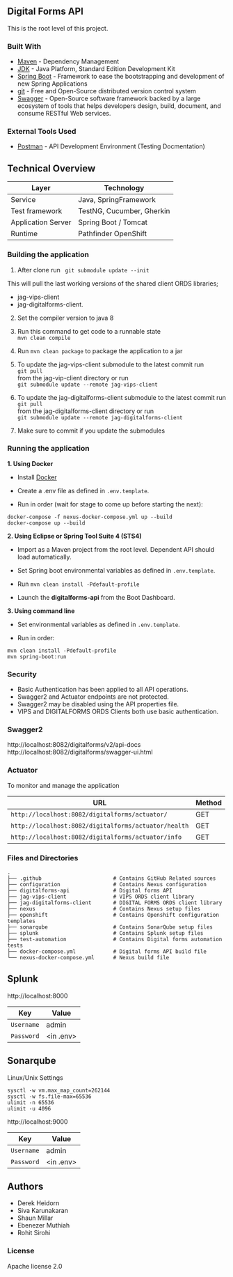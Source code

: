 ## Digital Forms API

This is the root level of this project.

### Built With

- [Maven](https://maven.apache.org/) - Dependency Management
- [JDK](http://www.oracle.com/technetwork/java/javase/downloads/jdk8-downloads-2133151.html) - Java Platform, Standard Edition Development Kit
- [Spring Boot](https://spring.io/projects/spring-boot) - Framework to ease the bootstrapping and development of new Spring Applications
- [git](https://git-scm.com/) - Free and Open-Source distributed version control system
- [Swagger](https://swagger.io/) - Open-Source software framework backed by a large ecosystem of tools that helps developers design, build, document, and consume RESTful Web services.

### External Tools Used

- [Postman](https://www.getpostman.com/) - API Development Environment (Testing Docmentation)
 
## Technical Overview

| Layer              | Technology                |
| ------------------ | ------------------------- |
| Service            | Java, SpringFramework     |
| Test framework     | TestNG, Cucumber, Gherkin |
| Application Server | Spring Boot / Tomcat      |
| Runtime            | Pathfinder OpenShift      |

### Building the application

1) After clone run ``` git submodule update --init```  

This will pull the last working versions of the shared client ORDS libraries; 
- jag-vips-client
- jag-digitalforms-client. 

2) Set the compiler version to java 8

3) Run this command to get code to a runnable state  
```mvn clean compile ```  

4) Run ```mvn clean package``` to package the application to a jar

5) To update the jag-vips-client submodule to the latest commit run  
```git pull```   
from the jag-vip-client directory or run  
```git submodule update --remote jag-vips-client```  

6) To update the jag-digitalforms-client submodule to the latest commit run  
```git pull```   
from the jag-digitalforms-client directory or run  
```git submodule update --remote jag-digitalforms-client``` 

7) Make sure to commit if you update the submodules



### Running the application

**1. Using Docker**

- Install [Docker](https://www.docker.com/)

- Create a .env file as defined in `.env.template`.

- Run in order (wait for stage to come up before starting the next):

```
docker-compose -f nexus-docker-compose.yml up --build
docker-compose up --build
```

**2. Using Eclipse or Spring Tool Suite 4 (STS4)**

- Import as a Maven project from the root level. Dependent API should load automatically.

- Set Spring boot environmental variables as defined in `.env.template`.

- Run `mvn clean install -Pdefault-profile`

- Launch the **digitalforms-api** from the Boot Dashboard.

**3. Using command line**

- Set environmental variables as defined in `.env.template`.

- Run in order:

```
mvn clean install -Pdefault-profile
mvn spring-boot:run
```

### Security

- Basic Authentication has been applied to all API operations.
- Swagger2 and Actuator endpoints are not protected.
- Swagger2 may be disabled using the API properties file.
- VIPS and DIGITALFORMS ORDS Clients both use basic authentication.

### Swagger2

http://localhost:8082/digitalforms/v2/api-docs  
http://localhost:8082/digitalforms/swagger-ui.html

### Actuator

To monitor and manage the application

| URL                                                  | Method |
| ---------------------------------------------------- | ------ |
| `http://localhost:8082/digitalforms/actuator/`       | GET    |
| `http://localhost:8082/digitalforms/actuator/health` | GET    |
| `http://localhost:8082/digitalforms/actuator/info`   | GET    |

### Files and Directories

```
.
├── .github                       # Contains GitHub Related sources
├── configuration                 # Contains Nexus configuration
├── digitalforms-api              # Digital forms API
├── jag-vips-client               # VIPS ORDS client library
├── jag-digitalforms-client       # DIGITAL FORMS ORDS client library
├── nexus                         # Contains Nexus setup files
├── openshift                     # Contains Openshift configuration templates
├── sonarqube                     # Contains SonarQube setup files
├── splunk                        # Contains Splunk setup files
├── test-automation               # Contains Digital forms automation tests
├── docker-compose.yml            # Digital forms API build file
└── nexus-docker-compose.yml      # Nexus build file
```

## Splunk

http://localhost:8000

| Key        | Value     |
| ---------- | --------- |
| `Username` | admin     |
| `Password` | <in .env> |

## Sonarqube

Linux/Unix Settings

```
sysctl -w vm.max_map_count=262144
sysctl -w fs.file-max=65536
ulimit -n 65536
ulimit -u 4096
```

http://localhost:9000

| Key        | Value     |
| ---------- | --------- |
| `Username` | admin     |
| `Password` | <in .env> |

## Authors

- Derek Heidorn
- Siva Karunakaran
- Shaun Millar
- Ebenezer Muthiah
- Rohit Sirohi

### License

Apache license 2.0
